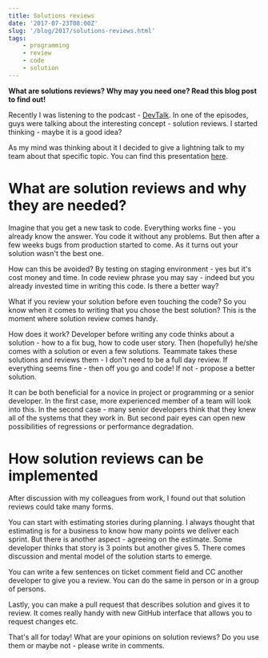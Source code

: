 ```yaml
---
title: Solutions reviews
date: '2017-07-23T08:00Z'
slug: '/blog/2017/solutions-reviews.html'
tags:
    - programming
    - review
    - code
    - solution
---
```


**What are solutions reviews? Why may you need one? Read this blog post
to find out!**

Recently I was listening to the podcast - [DevTalk](http://devtalk.pl/).
In one of the episodes, guys were talking about the interesting concept - solution reviews. 
I started thinking - maybe it is a good idea?

As my mind was thinking about it I decided to give a lightning talk to
my team about that specific topic. You can find this presentation
[here](http://slides.com/noaal/deck-3920bcb1-4b6a-49cf-8d78-d132e2f4f90e#/).

What are solution reviews and why they are needed?
==================================================

Imagine that you get a new task to code. Everything works fine - you
already know the answer. You code it without any problems. But then
after a few weeks bugs from production started to come. As it turns out
your solution wasn't the best one.

How can this be avoided? By testing on staging environment - yes but
it's cost money and time. In code review phrase you may say - indeed but
you already invested time in writing this code. Is there a better way?

What if you review your solution before even touching the code? So you
know when it comes to writing that you chose the best solution? This is
the moment where solution review comes handy.

How does it work? Developer before writing any code thinks about a
solution - how to a fix bug, how to code user story. Then (hopefully)
he/she comes with a solution or even a few solutions. Teammate takes
these solutions and reviews them - I don't need to be a full day review.
If everything seems fine - then off you go and code! If not - propose a
better solution.

It can be both beneficial for a novice in project or programming or a
senior developer. In the first case, more experienced member of a team
will look into this. In the second case - many senior developers think
that they knew all of the systems that they work in. But second pair
eyes can open new possibilities of regressions or performance
degradation.

How solution reviews can be implemented
=======================================

After discussion with my colleagues from work, I found out that solution
reviews could take many forms.

You can start with estimating stories during planning. I always thought
that estimating is for a business to know how many points we deliver
each sprint. But there is another aspect - agreeing on the estimate.
Some developer thinks that story is 3 points but another gives 5. There
comes discussion and mental model of the solution starts to emerge.

You can write a few sentences on ticket comment field and CC another
developer to give you a review. You can do the same in person or in a
group of persons.

Lastly, you can make a pull request that describes solution and gives it
to review. It comes really handy with new GitHub interface that allows
you to request changes etc.

That's all for today! What are your opinions on solution reviews? Do you
use them or maybe not - please write in comments.
